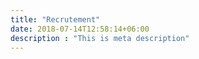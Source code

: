 ```yaml
---
title: "Recrutement"
date: 2018-07-14T12:58:14+06:00
description : "This is meta description"
---
```

